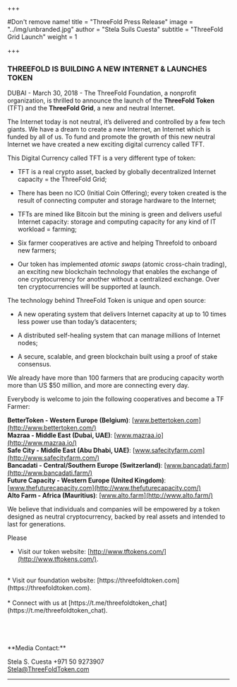 +++

#Don't remove name!
title = "ThreeFold Press Release"
image = "../img/unbranded.jpg"
author = "Stela Suils Cuesta"
subtitle = "ThreeFold Grid Launch"
weight = 1

+++

### THREEFOLD IS BUILDING A NEW INTERNET & LAUNCHES TOKEN

DUBAI - March 30, 2018 - The ThreeFold Foundation, a nonprofit organization, is thrilled to announce the launch of the **ThreeFold Token** (TFT) and the **ThreeFold Grid**, a new and neutral Internet.

The Internet today is not neutral, it’s delivered and controlled by a few tech giants. We have a dream to create a new Internet, an Internet which is funded by all of us. To fund and promote the growth of this new neutral Internet we have created a new exciting digital currency called TFT. 

This Digital Currency called TFT is a very different type of token:

* TFT is a real crypto asset, backed by globally decentralized Internet capacity = the ThreeFold Grid;

* There has been no ICO (Initial Coin Offering); every token created is the result of connecting computer and storage hardware to the Internet;

* TFTs are mined like Bitcoin but the mining is green and delivers useful Internet capacity: storage and computing capacity for any kind of IT workload = farming;

* Six farmer cooperatives are active and helping Threefold to onboard new farmers;

* Our token has implemented *atomic swaps* (atomic cross-chain trading), an exciting new blockchain technology that enables the exchange of one cryptocurrency for another without a centralized exchange. Over ten cryptocurrencies will be supported at launch.

The technology behind ThreeFold Token is unique and open source:

* A new operating system that delivers Internet capacity at up to 10 times less power use than today’s datacenters;

* A distributed self-healing system that can manage millions of Internet nodes;

* A secure, scalable, and green blockchain built using a proof of stake consensus.

We already have more than 100 farmers that are producing capacity worth more than US $50 million, and more are connecting every day.

Everybody is welcome to join the following cooperatives and become a TF Farmer:

**BetterToken - Western Europe (Belgium)**: [www.bettertoken.com](http://www.bettertoken.com/)
<br>
**Mazraa - Middle East (Dubai, UAE)**: [www.mazraa.io](http://www.mazraa.io/)
<br>
**Safe City - Middle East (Abu Dhabi, UAE)**: [www.safecityfarm.com](http://www.safecityfarm.com/)
<br>
**Bancadati - Central/Southern Europe (Switzerland)**: [www.bancadati.farm](http://www.bancadati.farm/)
<br>
**Future Capacity - Western Europe (United Kingdom)**: [www.thefuturecapacity.com](http://www.thefuturecapacity.com/)
<br>
**Alto Farm - Africa (Mauritius)**: [www.alto.farm](http://www.alto.farm/)


We believe that individuals and companies will be empowered by a token designed as neutral cryptocurrency, backed by real assets and intended to last for generations.


Please 

* Visit our token website: [http://www.tftokens.com/](http://www.tftokens.com/). <br>
<br>
* Visit our foundation website: [https://threefoldtoken.com](https://threefoldtoken.com). <br>
<br>
* Connect with us at [https://t.me/threefoldtoken_chat](https://t.me/threefoldtoken_chat). <br>
<br>

<br>
<br>
<br>
**Media Contact:**

Stela S. Cuesta
+971 50 9273907  
[Stela@ThreeFoldToken.com](mailto:stela@threefoldtoken.com)

* * *
